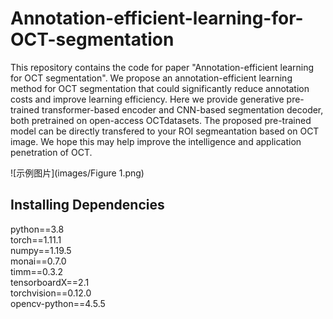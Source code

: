 # Annotation-efficient-learning-for-OCT-segmentation

This repository contains the code for paper "Annotation-efficient learning for OCT segmentation". We propose an annotation-efficient learning method for OCT segmentation that could significantly reduce annotation costs and improve learning efficiency. Here we provide generative pre-trained transformer-based encoder and CNN-based segmentation decoder, both pretrained on open-access OCTdatasets. The proposed pre-trained model can be directly transfered to your ROI segmeantation based on OCT image. We hope this may help improve the intelligence and application penetration of OCT.

![示例图片](images/Figure 1.png)

## Installing Dependencies 
python==3.8<br>
torch==1.11.1<br>
numpy==1.19.5<br>
monai==0.7.0<br>
timm==0.3.2<br>
tensorboardX==2.1<br>
torchvision==0.12.0<br>
opencv-python==4.5.5<br>
